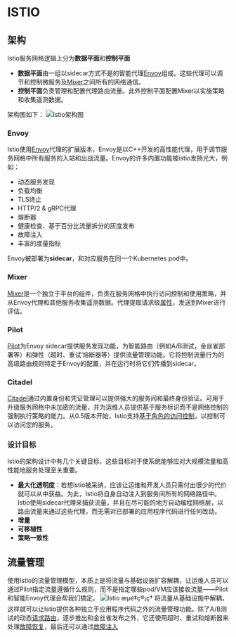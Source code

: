 # ISTIO
## 架构
Istio服务网格逻辑上分为**数据平面**和**控制平面**

- **数据平面**由一组以sidecar方式不是的智能代理[Envoy](https://www.envoyproxy.io/)组成。这些代理可以调节和控制微服务及[Mixer](https://preliminary.istio.io/zh/docs/concepts/policies-and-telemetry/)之间所有的网络通信。
- **控制平面**负责管理和配置代理路由流量。此外控制平面配置Mixer以实施策略和收集遥测数据。

架构图如下：
![Istio架构图](https://preliminary.istio.io/docs/concepts/what-is-istio/arch.svg )
### Envoy
Istio使用[Envoy](https://www.envoyproxy.io/)代理的扩展版本，Envoy是以C++开发的高性能代理，用于调节服务网格中所有服务的入站和出战流量。Envoy的许多内置功能被istio发扬光大，例如：

- 动态服务发现
- 负载均衡
- TLS终止
- HTTP/2 & gRPC代理
- 熔断器
- 健康检查、基于百分比流量拆分的灰度发布
- 故障注入
- 丰富的度量指标

Envoy被部署为**sidecar**，和对应服务在同一个Kubernetes pod中。
### Mixer
[Mixer](https://preliminary.istio.io/zh/docs/concepts/policies-and-telemetry/)是一个独立于平台的组件，负责在服务网格中执行访问控制和使用策略，并从Envoy代理和其他服务收集遥测数据。代理提取请求级[属性](https://preliminary.istio.io/zh/docs/concepts/policies-and-telemetry/#%E5%B1%9E%E6%80%A7)，发送到Mixer进行评估。
### Pilot
[Pilot](https://preliminary.istio.io/zh/docs/concepts/traffic-management/#pilot-%E5%92%8C-envoy)为Envoy sidecar提供服务发现功能，为智能路由（例如A/B测试，金丝雀部署等）和弹性（超时、重试‘熔断器等）提供流量管理功能。它将控制流量行为的高级路由规则特定于Envoy的配置，并在运行时将它们传播到sidecar。
### Citadel
[Citadel](https://preliminary.istio.io/zh/docs/concepts/security/)通过内置身份和凭证管理可以提供强大的服务间和最终身份验证。可用于升级服务网格中未加密的流量，并为运维人员提供基于服务标识而不是网络控制的强制执行策略的能力。从0.5版本开始，Istio支持[基于角色的访问控制](https://preliminary.istio.io/zh/docs/concepts/security/#%E8%AE%A4%E8%AF%81)，以控制可以访问您的服务。

### 设计目标
Istio的架构设计中有几个关键目标，这些目标对于使系统能够应对大规模流量和高性能地服务处理至关重要。

- **最大化透明度**：若想Istio被采纳，应该让运维和开发人员只需付出很少的代价就可以从中获益。为此，Istio将自身自动注入到服务间所有的网络路径中。Istio使用sidecar代理来捕获流量，并且在尽可能的地方自动编程网络层，以路由流量来通过这些代理，而无需对已部署的应用程序代码进行任何改动。
- **增量**
- **可移植性**
- **策略一致性**

## 流量管理
使用Istio的流量管理模型，本质上是将流量与基础设施扩容解耦，让运维人员可以通过Pilot指定流量遵循什么规则，而不是指定哪些pod/VM应该接收流量——Pilot和智能Envoy代理会帮我们搞定。
![Istio æµé‡ç®¡ç†](https://preliminary.istio.io/docs/concepts/traffic-management/TrafficManagementOverview.svg)
将流量从基础设施中解耦，这样就可以让Istio提供各种独立于应用程序代码之外的流量管理功能。除了A/B测试的动态[请求路由](https://preliminary.istio.io/zh/docs/concepts/traffic-management/#%E8%AF%B7%E6%B1%82%E8%B7%AF%E7%94%B1)，逐步推出和金丝雀发布之外，它还使用超时、重试和熔断器来处理[故障恢复](https://preliminary.istio.io/zh/docs/concepts/traffic-management/#%E6%95%85%E9%9A%9C%E5%A4%84%E7%90%86)，最后还可以通过[故障注入](https://preliminary.istio.io/zh/docs/concepts/traffic-management/#%E6%95%85%E9%9A%9C%E6%B3%A8%E5%85%A5)









<!--stackedit_data:
eyJoaXN0b3J5IjpbNDM3NjQ4NDk3LDQ0ODM4NzQ3NywtOTEzND
g5NTkxLC00NTE2MDk5MDMsMTM3OTkzMjE0NiwxMjE4OTk0NTMs
Njk3MTIyMzcyLDc3OTM5NzU1LC0yMTA4MTY4OTY4LDYzMDk4MT
A5MCwxODczMTIzNTYwLC0xNTg5MzY5OTk5LDczMDk5ODExNl19

-->